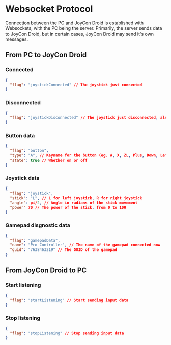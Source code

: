 # Websocket Protocol

Connection between the PC and JoyCon Droid is established with Websockets, with the PC being the server. Primarily, the server sends data to JoyCon Droid, but in certain cases, JoyCon Droid may send it's own messages.

## From PC to JoyCon Droid
### Connected
```json
{
  "flag": "joystickConnected" // The joystick just connected
}
```
### Disconnected
```json
{
  "flag": "joystickDisconnected" // The joystick just disconnected, also triggers when the PC server closes
}
```
### Button data
```json
{
  "flag": "button",
  "type": "A", // Keyname for the button (eg. A, X, ZL, Plus, Down, LeftJoystick)
  "state": true // Whether on or off
}
```
### Joystick data
```json
{
  "flag": "joystick",
  "stick": "L", // L for left joystick, R for right joystick
  "angle": pi/2, // Angle in radians of the stick movement
  "power" 70 // The power of the stick, from 0 to 100
}
```
### Gamepad disgnostic data
```json
{
  "flag": "gamepadData",
  "name": "Pro Controller", // The name of the gamepad connected now
  "guid": "7638463219" // The GUID of the gamepad
}
```
## From JoyCon Droid to PC
### Start listening
```json
{
  "flag": "startListening" // Start sending input data
}
```
### Stop listening
```json
{
  "flag": "stopListening" // Stop sending input data
}
```
